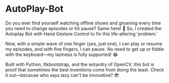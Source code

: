 # AutoPlay-Bot
Do you ever find yourself watching offline shows and groaning every time you need to change episodes or hit pause? Same here! 🙈 So, I created the Autoplay Bot with Hand Gesture Control to fix this life-altering 'problem.'

Now, with a simple wave of one finger (yes, just one), I can play or resume my episodes, and with five fingers, I can pause. No need to get up or fiddle with the keyboard—my laziness is fully supported! 😂

Built with Python, ttkbootstrap, and the wizardry of OpenCV, this bot is proof that sometimes the best inventions come from doing the least. Check it out—because who says lazy can't be innovative? 😎
